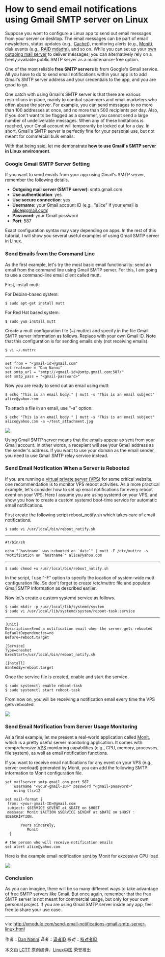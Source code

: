 How to send email notifications using Gmail SMTP server on Linux
================================================================================
Suppose you want to configure a Linux app to send out email messages from your server or desktop. The email messages can be part of email newsletters, status updates (e.g., [Cachet][1]), monitoring alerts (e.g., [Monit][2]), disk events (e.g., [RAID mdadm][3]), and so on. While you can set up your [own outgoing mail server][4] to deliver messages, you can alternatively rely on a freely available public SMTP server as a maintenance-free option.

One of the most reliable **free SMTP servers** is from Google's Gmail service. All you have to do to send email notifications within your app is to add Gmail's SMTP server address and your credentials to the app, and you are good to go.

One catch with using Gmail's SMTP server is that there are various restrictions in place, mainly to combat spammers and email marketers who often abuse the server. For example, you can send messages to no more than 100 addresses at once, and no more than 500 recipients per day. Also, if you don't want to be flagged as a spammer, you cannot send a large number of undeliverable messages. When any of these limitations is reached, your Gmail account will temporarily be locked out for a day. In short, Gmail's SMTP server is perfectly fine for your personal use, but not meant for commercial bulk emails.

With that being said, let me demonstrate **how to use Gmail's SMTP server in Linux environment**.

### Google Gmail SMTP Server Setting ###

If you want to send emails from your app using Gmail's SMTP server, remember the following details.

- **Outgoing mail server (SMTP server)**: smtp.gmail.com
- **Use authentication**: yes
- **Use secure connection**: yes
- **Username**: your Gmail account ID (e.g., "alice" if your email is alice@gmail.com)
- **Password**: your Gmail password
- **Port**: 587

Exact configuration syntax may vary depending on apps. In the rest of this tutorial, I will show you several useful examples of using Gmail SMTP server in Linux.

### Send Emails from the Command Line ###

As the first example, let's try the most basic email functionality: send an email from the command line using Gmail SMTP server. For this, I am going to use a command-line email client called mutt.

First, install mutt:

For Debian-based system:

    $ sudo apt-get install mutt

For Red Hat based system:

    $ sudo yum install mutt

Create a mutt configuration file (~/.muttrc) and specify in the file Gmail SMTP server information as follows. Replace <gmail-id> with your own Gmail ID. Note that this configuration is for sending emails only (not receiving emails).

    $ vi ~/.muttrc

----------

    set from = "<gmail-id>@gmail.com"
    set realname = "Dan Nanni"
    set smtp_url = "smtp://<gmail-id>@smtp.gmail.com:587/"
    set smtp_pass = "<gmail-password>"

Now you are ready to send out an email using mutt:

    $ echo "This is an email body." | mutt -s "This is an email subject" alice@yahoo.com

To attach a file in an email, use "-a" option:

    $ echo "This is an email body." | mutt -s "This is an email subject" alice@yahoo.com -a ~/test_attachment.jpg

![](https://c1.staticflickr.com/1/770/22239850784_5fb0988075_c.jpg)

Using Gmail SMTP server means that the emails appear as sent from your Gmail account. In other words, a recepient will see your Gmail address as the sender's address. If you want to use your domain as the email sender, you need to use Gmail SMTP relay service instead.

### Send Email Notification When a Server is Rebooted ###

If you are running a [virtual private server (VPS)][5] for some critical website, one recommendation is to monitor VPS reboot activities. As a more practical example, let's consider how to set up email notifications for every reboot event on your VPS. Here I assume you are using systemd on your VPS, and show you how to create a custom systemd boot-time service for automatic email notifications.

First create the following script reboot_notify.sh which takes care of email notifications.

    $ sudo vi /usr/local/bin/reboot_notify.sh

----------

    #!/bin/sh
    
    echo "`hostname` was rebooted on `date`" | mutt -F /etc/muttrc -s "Notification on `hostname`" alice@yahoo.com

----------

    $ sudo chmod +x /usr/local/bin/reboot_notify.sh

In the script, I use "-F" option to specify the location of system-wide mutt configuration file. So don't forget to create /etc/muttrc file and populate Gmail SMTP information as described earlier.

Now let's create a custom systemd service as follows.

    $ sudo mkdir -p /usr/local/lib/systemd/system
    $ sudo vi /usr/local/lib/systemd/system/reboot-task.service

----------

    [Unit]
    Description=Send a notification email when the server gets rebooted
    DefaultDependencies=no
    Before=reboot.target
     
    [Service]
    Type=oneshot
    ExecStart=/usr/local/bin/reboot_notify.sh
     
    [Install]
    WantedBy=reboot.target

Once the service file is created, enable and start the service.

    $ sudo systemctl enable reboot-task
    $ sudo systemctl start reboot-task

From now on, you will be receiving a notification email every time the VPS gets rebooted.

![](https://c1.staticflickr.com/1/608/22241452923_2ace9cde2e_c.jpg)

### Send Email Notification from Server Usage Monitoring ###

As a final example, let me present a real-world application called [Monit][6], which is a pretty useful server monitoring application. It comes with comprehensive [VPS][7] monitoring capabilities (e.g., CPU, memory, processes, file system), as well as email notification functions.

If you want to receive email notifications for any event on your VPS (e.g., server overload) generated by Monit, you can add the following SMTP information to Monit configuration file.

    set mailserver smtp.gmail.com port 587
        username "<your-gmail-ID>" password "<gmail-password>"
        using tlsv12
     
    set mail-format {
     from: <your-gmail-ID>@gmail.com
     subject: $SERVICE $EVENT at $DATE on $HOST
     message: Monit $ACTION $SERVICE $EVENT at $DATE on $HOST : $DESCRIPTION.
     
           Yours sincerely,
              Monit
      }
     
    # the person who will receive notification emails
    set alert alice@yahoo.com

Here is the example email notification sent by Monit for excessive CPU load.

![](https://c1.staticflickr.com/1/566/22873764251_8fe66bfd16_c.jpg)

### Conclusion ###

As you can imagine, there will be so many different ways to take advantage of free SMTP servers like Gmail. But once again, remember that the free SMTP server is not meant for commercial usage, but only for your own personal project. If you are using Gmail SMTP server inside any app, feel free to share your use case.

--------------------------------------------------------------------------------

via: http://xmodulo.com/send-email-notifications-gmail-smtp-server-linux.html

作者：[Dan Nanni][a]
译者：[译者ID](https://github.com/译者ID)
校对：[校对者ID](https://github.com/校对者ID)

本文由 [LCTT](https://github.com/LCTT/TranslateProject) 原创编译，[Linux中国](https://linux.cn/) 荣誉推出

[a]:http://xmodulo.com/author/nanni
[1]:http://xmodulo.com/setup-system-status-page.html
[2]:http://xmodulo.com/server-monitoring-system-monit.html
[3]:http://xmodulo.com/create-software-raid1-array-mdadm-linux.html
[4]:http://xmodulo.com/mail-server-ubuntu-debian.html
[5]:http://xmodulo.com/go/digitalocean
[6]:http://xmodulo.com/server-monitoring-system-monit.html
[7]:http://xmodulo.com/go/digitalocean